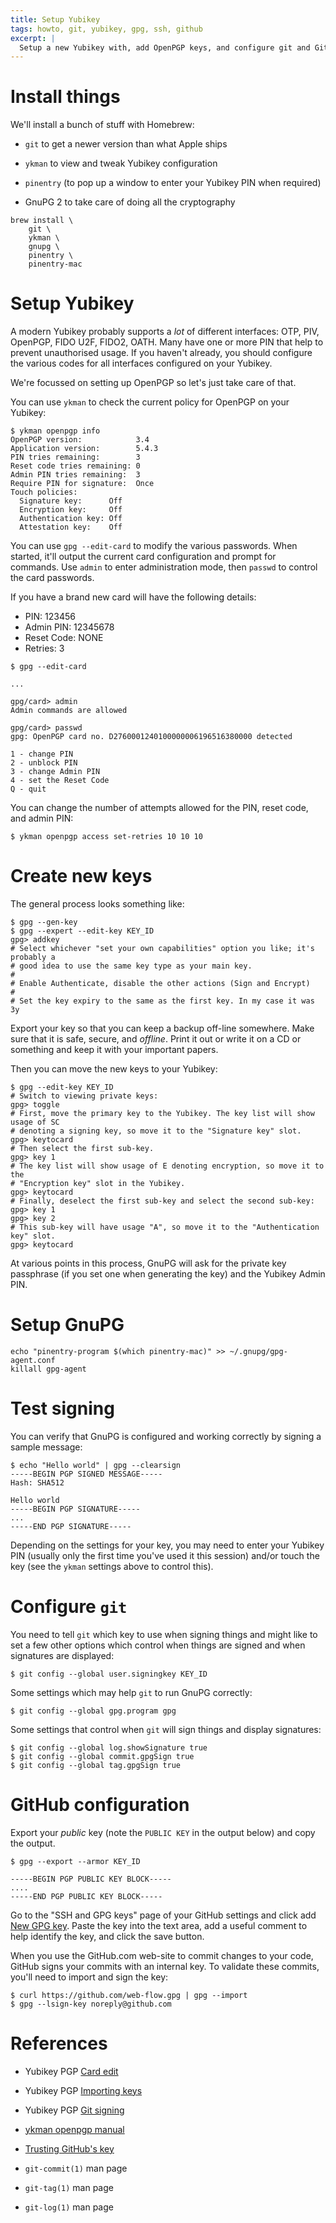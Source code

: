 ```yaml
---
title: Setup Yubikey 
tags: howto, git, yubikey, gpg, ssh, github
excerpt: |
  Setup a new Yubikey with, add OpenPGP keys, and configure git and GitHub to use them.
---
```


# Install things

We'll install a bunch of stuff with Homebrew:

- `git` to get a newer version than what Apple ships

- `ykman` to view and tweak Yubikey configuration

- `pinentry` (to pop up a window to enter your Yubikey PIN when required)

- GnuPG 2 to take care of doing all the cryptography

```
brew install \
    git \
    ykman \
    gnupg \
    pinentry \
    pinentry-mac 
```

# Setup Yubikey

A modern Yubikey probably supports a _lot_ of different interfaces: OTP, PIV,
OpenPGP, FIDO U2F, FIDO2, OATH. Many have one or more PIN that help to prevent
unauthorised usage. If you haven't already, you should configure the various
codes for all interfaces configured on your Yubikey.

We're focussed on setting up OpenPGP so let's just take care of that.

You can use `ykman` to check the current policy for OpenPGP on your Yubikey:

```
$ ykman openpgp info
OpenPGP version:            3.4
Application version:        5.4.3
PIN tries remaining:        3
Reset code tries remaining: 0
Admin PIN tries remaining:  3
Require PIN for signature:  Once
Touch policies:
  Signature key:      Off
  Encryption key:     Off
  Authentication key: Off
  Attestation key:    Off
```

You can use `gpg --edit-card` to modify the various passwords. When started,
it'll output the current card configuration and prompt for commands. Use `admin`
to enter administration mode, then `passwd` to control the card passwords.

If you have a brand new card will have the following details:

- PIN: 123456
- Admin PIN: 12345678
- Reset Code: NONE
- Retries: 3

```
$ gpg --edit-card

...

gpg/card> admin
Admin commands are allowed

gpg/card> passwd
gpg: OpenPGP card no. D2760001240100000006196516380000 detected

1 - change PIN
2 - unblock PIN
3 - change Admin PIN
4 - set the Reset Code
Q - quit
```

You can change the number of attempts allowed for the PIN, reset code, and admin
PIN:

```
$ ykman openpgp access set-retries 10 10 10
```

# Create new keys

The general process looks something like:

```
$ gpg --gen-key
$ gpg --expert --edit-key KEY_ID
gpg> addkey
# Select whichever "set your own capabilities" option you like; it's probably a
# good idea to use the same key type as your main key.
#
# Enable Authenticate, disable the other actions (Sign and Encrypt)
#
# Set the key expiry to the same as the first key. In my case it was 3y
```

Export your key so that you can keep a backup off-line somewhere. Make sure that
it is safe, secure, and _offline_. Print it out or write it on a CD or something
and keep it with your important papers.

Then you can move the new keys to your Yubikey:

```
$ gpg --edit-key KEY_ID
# Switch to viewing private keys:
gpg> toggle
# First, move the primary key to the Yubikey. The key list will show usage of SC
# denoting a signing key, so move it to the "Signature key" slot.
gpg> keytocard
# Then select the first sub-key.
gpg> key 1
# The key list will show usage of E denoting encryption, so move it to the
# "Encryption key" slot in the Yubikey.
gpg> keytocard
# Finally, deselect the first sub-key and select the second sub-key:
gpg> key 1
gpg> key 2
# This sub-key will have usage "A", so move it to the "Authentication key" slot.
gpg> keytocard
```

At various points in this process, GnuPG will ask for the private key passphrase
(if you set one when generating the key) and the Yubikey Admin PIN.

# Setup GnuPG

```
echo "pinentry-program $(which pinentry-mac)" >> ~/.gnupg/gpg-agent.conf
killall gpg-agent
```

# Test signing

You can verify that GnuPG is configured and working correctly by signing a
sample message:


```
$ echo "Hello world" | gpg --clearsign
-----BEGIN PGP SIGNED MESSAGE-----
Hash: SHA512

Hello world
-----BEGIN PGP SIGNATURE-----
...
-----END PGP SIGNATURE-----
```

Depending on the settings for your key, you may need to enter your Yubikey PIN
(usually only the first time you've used it this session) and/or touch the key
(see the `ykman` settings above to control this).

# Configure `git`

You need to tell `git` which key to use when signing things and might like to
set a few other options which control when things are signed and when signatures
are displayed:

```
$ git config --global user.signingkey KEY_ID
```

Some settings which may help `git` to run GnuPG correctly:

```
$ git config --global gpg.program gpg
```

Some settings that control when `git` will sign things and display signatures:

```
$ git config --global log.showSignature true
$ git config --global commit.gpgSign true
$ git config --global tag.gpgSign true
```

# GitHub configuration

Export your _public_ key (note the `PUBLIC KEY` in the output below) and copy
the output.

```
$ gpg --export --armor KEY_ID

-----BEGIN PGP PUBLIC KEY BLOCK-----
....
-----END PGP PUBLIC KEY BLOCK-----
```

Go to the "SSH and GPG keys" page of your GitHub settings and click add [New GPG
key](https://github.com/settings/gpg/new). Paste the key into the text area, add
a useful comment to help identify the key, and click the save button.

When you use the GitHub.com web-site to commit changes to your code, GitHub
signs your commits with an internal key. To validate these commits, you'll need
to import and sign the key:

```
$ curl https://github.com/web-flow.gpg | gpg --import
$ gpg --lsign-key noreply@github.com
```

# References

- Yubikey PGP [Card edit](https://developers.yubico.com/PGP/Card_edit.html)

- Yubikey PGP [Importing keys](https://developers.yubico.com/PGP/Importing_keys.html)

- Yubikey PGP [Git signing](https://developers.yubico.com/PGP/Git_signing.html)

- [ykman openpgp manual](https://docs.yubico.com/software/yubikey/tools/ykman/OpenPGP_Commands.html)

- [Trusting GitHub's key](https://stackoverflow.com/a/60482908)

- `git-commit(1)` man page

- `git-tag(1)` man page

- `git-log(1)` man page
